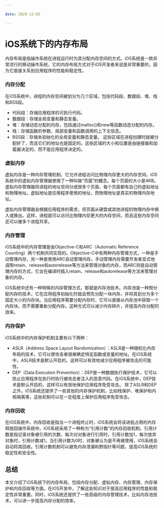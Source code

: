```yaml
---
 
date: 2020-12-03

---
```


# iOS系统下的内存布局

内存布局是指操作系统在进程运行时为其分配内存空间的方式。iOS系统是一款非常流行的移动操作系统，它的内存布局方式对于iOS开发者来说是非常重要的，因为它直接关系到应用程序的性能和稳定性。

### 内存分配
在iOS系统中，进程的内存空间被划分为几个区域，包括代码段、数据段、堆、栈和BSS段。

- 代码段：存储应用程序的可执行代码。
- 数据段：存储全局变量和静态变量。
- 堆：存储动态分配的内存，包括通过malloc()和new等函数动态分配的内存。
- 栈：存储函数的参数、局部变量和函数调用的上下文信息。
- BSS段：存储未初始化的全局变量和静态变量。
这些区域在进程创建时就被分配好了，而且它们的地址也是固定的。这些区域的大小和位置是由链接器和加载器决定的，而不是应用程序决定的。

### 虚拟内存
虚拟内存是一种内存管理机制，它允许进程访问比物理内存更大的内存空间。iOS系统中的虚拟内存管理器使用了一种叫做“页面”的概念。每个页面的大小是4KB。虚拟内存管理器将进程的地址空间分成很多个页面，每个页面都有自己的虚拟地址和物理地址。虚拟地址是应用程序使用的地址，而物理地址是真实的物理内存地址。<br>

虚拟内存管理器会根据应用程序的需求，将页面从硬盘或其他进程的物理内存中换入或换出。这样，进程就可以访问比物理内存更大的内存空间，而且这些内存空间还可以被多个进程共享。

### 内存管理

iOS系统中的内存管理是由Objective-C和ARC（Automatic Reference Counting）两个机制共同实现的。Objective-C中有两种内存管理方式，一种是手动管理内存，另一种是使用ARC自动管理内存。手动管理内存需要开发者显式地调用retain、release和autorelease等方法来管理对象的内存，而ARC则是自动管理内存的方式，它会在编译时插入retain、release和autorelease等方法来管理对象的内存。<br>

iOS系统中还有一种特殊的内存管理方式，那就是内存池技术。内存池是一种预分配内存的技术，它在应用程序初始化时就会预先分配一块内存，并将其划分为多个固定大小的内存块。当应用程序需要分配内存时，它可以直接从内存池中获取一个内存块，而不需要重新分配内存。这种方式可以减少内存碎片，并提高内存分配的效率。

### 内存保护
iOS系统中的内存保护机制主要有以下两种：

- ASLR（Address Space Layout Randomization）：ASLR是一种随机化内存布局的技术，它可以使攻击者很难确定特定函数或变量的地址。在iOS系统中，ASLR技术是默认开启的，这样可以有效地减少应用程序被攻击的可能性。
- DEP（Data Execution Prevention）：DEP是一种数据执行保护技术，它可以防止应用程序在执行时执行被攻击者注入的恶意代码。在iOS系统中，DEP技术是默认开启的，这样可以有效地保护应用程序免受攻击。
除了ASLR和DEP之外，iOS系统还提供了一些其他的内存保护机制，比如栈保护、堆保护和内核隔离等，这些机制可以在一定程度上保护应用程序免受攻击。

### 内存回收
在iOS系统中，内存回收是指当一个进程终止时，iOS系统会将该进程占用的内存释放回操作系统中。iOS系统采用了一种称为“引用计数”的内存回收机制。引用计数是指记录对象被引用的次数，每次对对象进行引用时，引用计数加1，每次放弃对象时，引用计数减1。当引用计数为0时，对象被认为是不再被使用，iOS系统会自动将其回收。引用计数机制可以避免内存泄漏和野指针等问题，提高iOS系统的稳定性和安全性。

## 总结
本文介绍了iOS系统下的内存布局，包括内存分配、虚拟内存、内存管理、内存保护和内存回收等方面。在iOS开发中，了解这些知识对于提高应用程序的性能和稳定性非常重要。同时，iOS系统还提供了一些高级的内存管理技术，比如内存池技术，可以进一步提高内存分配的效率。
